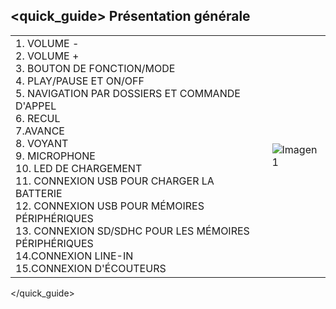 ## <quick_guide> Présentation générale

|  |  |
|:-------|:-------|
|1.	VOLUME - <br> 2. VOLUME + <br> 3. BOUTON DE FONCTION/MODE <br> 4. PLAY/PAUSE ET ON/OFF <br> 5. NAVIGATION PAR DOSSIERS ET COMMANDE D'APPEL <br> 6.	RECUL <br> 7.AVANCE <br> 8. VOYANT <br> 9. MICROPHONE <br> 10. LED DE CHARGEMENT <br> 11. CONNEXION USB POUR CHARGER LA BATTERIE <br> 12. CONNEXION USB POUR MÉMOIRES PÉRIPHÉRIQUES<br> 13. CONNEXION SD/SDHC POUR LES MÉMOIRES PÉRIPHÉRIQUES<br> 14.CONNEXION LINE-IN <br> 15.CONNEXION D'ÉCOUTEURS|![Imagen1](http://static.energysistem.com/images/manuals/39692/539828f7e58f9.jpg)|
</quick_guide>

